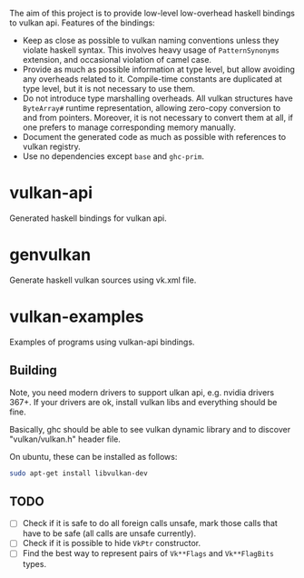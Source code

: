 The aim of this project is to provide low-level low-overhead haskell bindings to vulkan api.
Features of the bindings:

  * Keep as close as possible to vulkan naming conventions unless they violate
    haskell syntax. This involves heavy usage of `PatternSynonyms` extension,
    and occasional violation of camel case.
  * Provide as much as possible information at type level, but allow avoiding
    any overheads related to it.
    Compile-time constants are duplicated at type level, but it is not necessary
    to use them.
  * Do not introduce type marshalling overheads.
    All vulkan structures have `ByteArray#` runtime representation,
    allowing zero-copy conversion to and from pointers.
    Moreover, it is not necessary to convert them at all, if one prefers to
    manage corresponding memory manually.
  * Document the generated code as much as possible with references to vulkan registry.
  * Use no dependencies except `base` and `ghc-prim`.

# vulkan-api

Generated haskell bindings for vulkan api.

# genvulkan

Generate haskell vulkan sources using vk.xml file.


# vulkan-examples

Examples of programs using vulkan-api bindings.


## Building


Note, you need modern drivers to support ulkan api, e.g. nvidia drivers 367+.
If your drivers are ok, install vulkan libs and everything should be fine.

Basically, ghc should be able to see vulkan dynamic library
and to discover "vulkan/vulkan.h" header file.

On ubuntu, these can be installed as follows:
```bash
sudo apt-get install libvulkan-dev
```


## TODO

 * [ ] Check if it is safe to do all foreign calls unsafe,
       mark those calls that have to be safe (all calls are unsafe currently).
 * [ ] Check if it is possible to hide `VkPtr` constructor.
 * [ ] Find the best way to represent pairs of `Vk**Flags` and `Vk**FlagBits` types.
